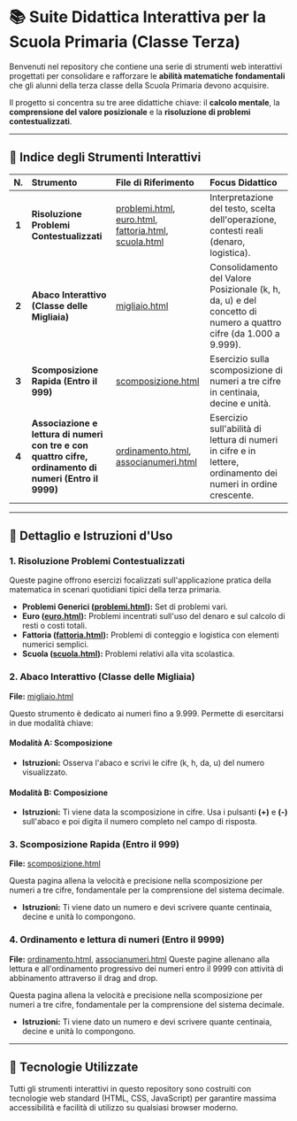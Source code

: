 # 📚 Suite Didattica Interattiva per la Scuola Primaria (Classe Terza)

Benvenuti nel repository che contiene una serie di strumenti web interattivi progettati per consolidare e rafforzare le **abilità matematiche fondamentali** che gli alunni della terza classe della Scuola Primaria devono acquisire.

Il progetto si concentra su tre aree didattiche chiave: il **calcolo mentale**, la **comprensione del valore posizionale** e la **risoluzione di problemi contestualizzati**.

---

## 🎯 Indice degli Strumenti Interattivi

| N. | Strumento | File di Riferimento | Focus Didattico |
| :---: | :--- | :--- | :--- |
| **1** | **Risoluzione Problemi Contestualizzati** | [problemi.html](problemi.html), [euro.html](euro.html), [fattoria.html](fattoria.html), [scuola.html](scuola.html) | Interpretazione del testo, scelta dell'operazione, contesti reali (denaro, logistica). |
| **2** | **Abaco Interattivo (Classe delle Migliaia)** | [migliaio.html](migliaio.html) | Consolidamento del Valore Posizionale (k, h, da, u) e del concetto di numero a quattro cifre (da 1.000 a 9.999). |
| **3** | **Scomposizione Rapida (Entro il 999)** | [scomposizione.html](scomposizione.html) | Esercizio sulla scomposizione di numeri a tre cifre in centinaia, decine e unità. |
| **4** | **Associazione e lettura di numeri con tre e con quattro cifre, ordinamento di numeri (Entro il 9999)** | [ordinamento.html](ordinamento.html), [associanumeri.html](associanumeri.html) | Esercizio sull'abilità di lettura di numeri in cifre e in lettere, ordinamento dei numeri in ordine crescente. |

---

## 📝 Dettaglio e Istruzioni d'Uso

### 1. Risoluzione Problemi Contestualizzati

Queste pagine offrono esercizi focalizzati sull'applicazione pratica della matematica in scenari quotidiani tipici della terza primaria.

* **Problemi Generici ([problemi.html](https://anna1704.github.io/matematica/problemi.html)):** Set di problemi vari.
* **Euro ([euro.html](https://anna1704.github.io/matematica/euro.html)):** Problemi incentrati sull'uso del denaro e sul calcolo di resti o costi totali.
* **Fattoria ([fattoria.html](https://anna1704.github.io/matematica/fattoria.html)):** Problemi di conteggio e logistica con elementi numerici semplici.
* **Scuola ([scuola.html](https://anna1704.github.io/matematica/scuola.html)):** Problemi relativi alla vita scolastica.

### 2. Abaco Interattivo (Classe delle Migliaia)

**File:** [migliaio.html](https://anna1704.github.io/matematica/migliaio.html)

Questo strumento è dedicato ai numeri fino a 9.999. Permette di esercitarsi in due modalità chiave:

#### Modalità A: Scomposizione
* **Istruzioni:** Osserva l'abaco e scrivi le cifre (k, h, da, u) del numero visualizzato.

#### Modalità B: Composizione
* **Istruzioni:** Ti viene data la scomposizione in cifre. Usa i pulsanti **(+)** e **(-)** sull'abaco e poi digita il numero completo nel campo di risposta.

### 3. Scomposizione Rapida (Entro il 999)

**File:** [scomposizione.html](https://anna1704.github.io/matematica/scomposizione.html)

Questa pagina allena la velocità e precisione nella scomposizione per numeri a tre cifre, fondamentale per la comprensione del sistema decimale.

* **Istruzioni:** Ti viene dato un numero e devi scrivere quante centinaia, decine e unità lo compongono.

### 4. Ordinamento e lettura di numeri (Entro il 9999)

**File:** [ordinamento.html](https://anna1704.github.io/matematica/ordinamento.html), [associanumeri.html](https://anna1704.github.io/matematica/associanumeri.html)
Queste pagine allenano alla lettura e all'ordinamento progressivo dei numeri entro il 9999 con attività di abbinamento attraverso il drag and drop.

Questa pagina allena la velocità e precisione nella scomposizione per numeri a tre cifre, fondamentale per la comprensione del sistema decimale.

* **Istruzioni:** Ti viene dato un numero e devi scrivere quante centinaia, decine e unità lo compongono.

---

## 🚀 Tecnologie Utilizzate

Tutti gli strumenti interattivi in questo repository sono costruiti con tecnologie web standard (HTML, CSS, JavaScript) per garantire massima accessibilità e facilità di utilizzo su qualsiasi browser moderno.
